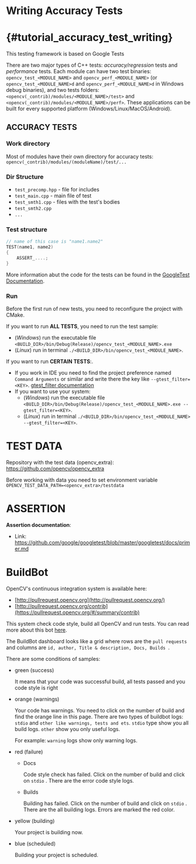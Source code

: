 # Writing Accuracy Tests
{#tutorial_accuracy_test_writing}
====================================================

This testing framework is based on Google Tests

There are two major types of C++ tests: *accuracy/regression* tests and *performance* tests. Each module can have two test binaries: `opencv_test_<MODULE_NAME>` and `opencv_perf_<MODULE_NAME>` (or `opencv_test_<MODULE_NAME>d` and `opencv_perf_<MODULE_NAME>d` in Windows debug binaries), and two tests folders: `<opencv(_contrib)/modules/<MODULE_NAME>/test>` and `<opencv(_contrib)/modules/<MODULE_NAME>/perf>`. These applications can be built for every supported platform (Windows/Linux/MacOS/Android).

## ACCURACY TESTS

### Work directory

Most of modules have their own directory for accuracy tests: `opencv(_contrib)/modules/(moduleName)/test/...`

### Dir Structure

- `test_precomp.hpp` - file for includes
- `test_main.cpp` - main file of test
- `test_smth1.cpp` - files with the test's bodies
- `test_smth2.cpp`
- `...`

### Test structure

```c++
// name of this case is "name1.name2"
TEST(name1, name2)
{
    ASSERT_....;
}
```
More information abut the code for the tests can be found in the [GoogleTest Documentation](https://github.com/google/googletest/blob/master/docs/primer.md).

### Run

Before the first run of new tests, you need to reconfigure the project with CMake.

If you want to run **ALL TESTS**, you need to run the test sample:

- (*Windows*) run the executable file `<BUILD_DIR>/bin/Debug(Release)/opencv_test_<MODULE_NAME>.exe`
- (*Linux*) run in terminal `./<BUILD_DIR>/bin/opencv_test_<MODULE_NAME>`.

If you want to run **CERTAIN TESTS**:.

- If you work in IDE you need to find the project preference named `Command Arguments` or similar and write there the key like `--gtest_filter=<KEY>`.  [gtest_filter documentation](https://github.com/google/googletest/blob/273f8cb059a4e7b089731036392422b5ef489791/docs/advanced.md#running-a-subset-of-the-tests)
- If you want to use your system:
  - (*Windows*) run the executable file `<BUILD_DIR>/bin/Debug(Release)/opencv_test_<MODULE_NAME>.exe --gtest_filter=<KEY>`.
  - (*Linux*) run in terminal `./<BUILD_DIR>/bin/opencv_test_<MODULE_NAME> --gtest_filter=<KEY>`. 

# TEST DATA

Repository with the test data (opencv_extra): https://github.com/opencv/opencv_extra

Before working with data you need to set environment variable `OPENCV_TEST_DATA_PATH=<opencv_extra>/testdata`

# ASSERTION

**Assertion documentation**:

- Link: https://github.com/google/googletest/blob/master/googletest/docs/primer.md

# BuildBot

OpenCV's continuous integration system is available here:

- [http://pullrequest.opencv.org](http://pullrequest.opencv.org/)
- [http://pullrequest.opencv.org/contrib](https://pullrequest.opencv.org/#/summary/contrib)

This system check code style, build all OpenCV and run tests. You can read more about this bot [here](https://pullrequest.opencv.org/buildbot/).

The BuildBot dashboard looks like a grid where rows are the `pull requests` and columns are `id, author, Title & description, Docs, Builds `.

There are some conditions of samples:

- green (success)

  It means that your code was successful build, all tests passed and you code style is right

- orange (warnings)

  Your code has warnings. You need to click on the number of build and find the orange line in this page. There are two types of buildbot logs: `stdio` and `other like warnings, tests and ets`. `stdio` type show you all build logs. `other` show you only useful logs.

  For example: `warning` logs show only warning logs.

- red (failure)

  - Docs

    Code style check has failed. Click on the number of build and click on `stdio` . There are the error code style logs.

  - Builds

    Building has failed. Click on the number of build and click on `stdio` . There are the all building logs. Errors are marked the red color.

- yellow (building)

  Your project is building now.

- blue (scheduled)

  Building your project is scheduled.